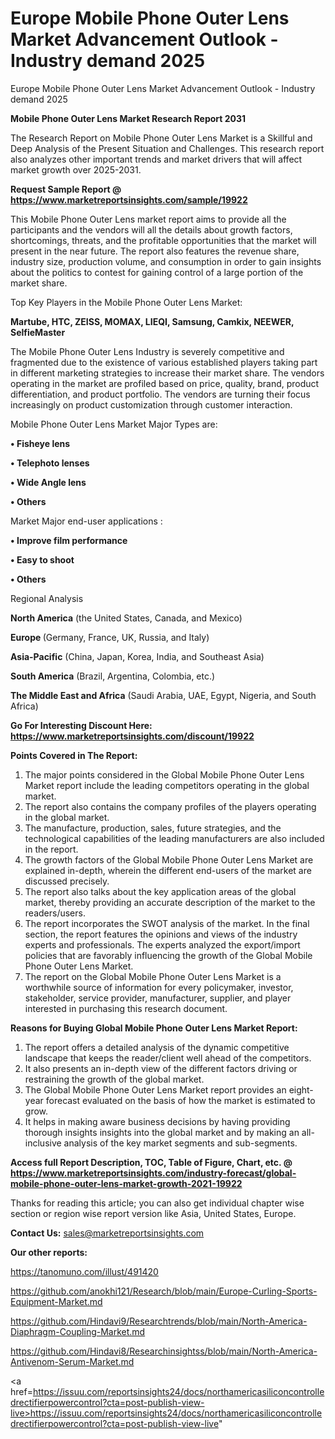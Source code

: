 # Europe Mobile Phone Outer Lens Market Advancement Outlook - Industry demand 2025
 Europe Mobile Phone Outer Lens Market Advancement Outlook - Industry demand 2025

<strong>Mobile Phone Outer Lens Market Research Report 2031</strong>

The Research Report on Mobile Phone Outer Lens Market is a Skillful and Deep Analysis of the Present Situation and Challenges. This research report also analyzes other important trends and market drivers that will affect market growth over 2025-2031.

<strong>Request Sample Report @ <a href=https://www.marketreportsinsights.com/sample/19922>https://www.marketreportsinsights.com/sample/19922</a></strong>

This Mobile Phone Outer Lens market report aims to provide all the participants and the vendors will all the details about growth factors, shortcomings, threats, and the profitable opportunities that the market will present in the near future. The report also features the revenue share, industry size, production volume, and consumption in order to gain insights about the politics to contest for gaining control of a large portion of the market share.

Top Key Players in the Mobile Phone Outer Lens Market:

<strong>Martube, HTC, ZEISS, MOMAX, LIEQI, Samsung, Camkix, NEEWER, SelfieMaster</strong>

The Mobile Phone Outer Lens Industry is severely competitive and fragmented due to the existence of various established players taking part in different marketing strategies to increase their market share. The vendors operating in the market are profiled based on price, quality, brand, product differentiation, and product portfolio. The vendors are turning their focus increasingly on product customization through customer interaction.

Mobile Phone Outer Lens Market Major Types are:

<strong>• Fisheye lens

• Telephoto lenses

• Wide Angle lens

• Others</strong>

Market Major end-user applications :

<strong>• Improve film performance

• Easy to shoot

• Others</strong>

Regional Analysis

</u><strong><b>North America</b></strong> (the United States, Canada, and Mexico)

<strong><b>Europe </b></strong>(Germany, France, UK, Russia, and Italy)

<strong><b>Asia-Pacific</b></strong> (China, Japan, Korea, India, and Southeast Asia)

<strong><b>South America</b></strong> (Brazil, Argentina, Colombia, etc.)

<strong><b>The Middle East and Africa</b></strong> (Saudi Arabia, UAE, Egypt, Nigeria, and South Africa)

<strong>Go For Interesting Discount Here: <a href=https://www.marketreportsinsights.com/discount/19922>https://www.marketreportsinsights.com/discount/19922</a></strong>

<strong>Points Covered in The Report:</strong>
<ol>
  <li>The major points considered in the Global Mobile Phone Outer Lens Market report include the leading competitors operating in the global market.</li>
  <li>The report also contains the company profiles of the players operating in the global market.</li>
  <li>The manufacture, production, sales, future strategies, and the technological capabilities of the leading manufacturers are also included in the report.</li>
  <li>The growth factors of the Global Mobile Phone Outer Lens Market are explained in-depth, wherein the different end-users of the market are discussed precisely.</li>
  <li>The report also talks about the key application areas of the global market, thereby providing an accurate description of the market to the readers/users.</li>
  <li>The report incorporates the SWOT analysis of the market. In the final section, the report features the opinions and views of the industry experts and professionals. The experts analyzed the export/import policies that are favorably influencing the growth of the Global Mobile Phone Outer Lens Market.</li>
  <li>The report on the Global Mobile Phone Outer Lens Market is a worthwhile source of information for every policymaker, investor, stakeholder, service provider, manufacturer, supplier, and player interested in purchasing this research document.</li>
</ol>
<strong>Reasons for Buying Global Mobile Phone Outer Lens Market Report:</strong>

<ol>
  <li>The report offers a detailed analysis of the dynamic competitive landscape that keeps the reader/client well ahead of the competitors.</li>
  <li>It also presents an in-depth view of the different factors driving or restraining the growth of the global market.</li>
  <li>The Global Mobile Phone Outer Lens Market report provides an eight-year forecast evaluated on the basis of how the market is estimated to grow.</li>
  <li>It helps in making aware business decisions by having providing thorough insights insights into the global market and by making an all-inclusive analysis of the key market segments and sub-segments.</li>
</ol>
<strong>Access full Report Description, TOC, Table of Figure, Chart, etc. @ <a href=https://www.marketreportsinsights.com/industry-forecast/global-mobile-phone-outer-lens-market-growth-2021-19922>https://www.marketreportsinsights.com/industry-forecast/global-mobile-phone-outer-lens-market-growth-2021-19922</a></strong>


Thanks for reading this article; you can also get individual chapter wise section or region wise report version like Asia, United States, Europe.

<strong>Contact Us:</strong>
sales@marketreportsinsights.com

<strong>Our other reports:</strong>

<a href=https://tanomuno.com/illust/491420>https://tanomuno.com/illust/491420</a>

<a href=https://github.com/anokhi121/Research/blob/main/Europe-Curling-Sports-Equipment-Market.md>https://github.com/anokhi121/Research/blob/main/Europe-Curling-Sports-Equipment-Market.md</a>

<a href=https://github.com/Hindavi9/Researchtrends/blob/main/North-America-Diaphragm-Coupling-Market.md>https://github.com/Hindavi9/Researchtrends/blob/main/North-America-Diaphragm-Coupling-Market.md</a>

<a href=https://github.com/Hindavi8/Researchinsightss/blob/main/North-America-Antivenom-Serum-Market.md>https://github.com/Hindavi8/Researchinsightss/blob/main/North-America-Antivenom-Serum-Market.md</a>

<a href=https://issuu.com/reportsinsights24/docs/northamericasiliconcontrolledrectifierpowercontrol?cta=post-publish-view-live>https://issuu.com/reportsinsights24/docs/northamericasiliconcontrolledrectifierpowercontrol?cta=post-publish-view-live</a>"
